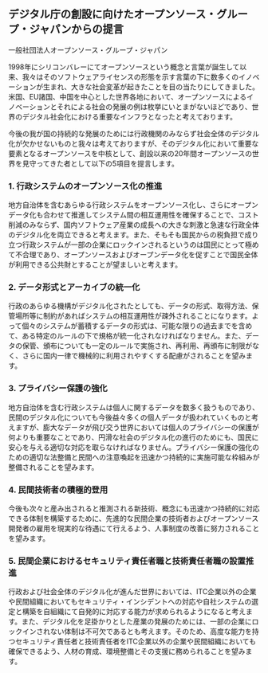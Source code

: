 ## デジタル庁の創設に向けたオープンソース・グループ・ジャパンからの提言

一般社団法人オープンソース・グループ・ジャパン

1998年にシリコンバレーにてオープンソースという概念と言葉が誕生して以来、我々はそのソフトウェアライセンスの形態を示す言葉の下に数多くのイノベーションが生まれ、大きな社会変革が起きたことを目の当たりにしてきました。米国、EU諸国、中国を中心とした世界各地において、オープンソースによるイノベーションとそれによる社会の発展の例は枚挙にいとまがないほどであり、世界のデジタル社会化における重要なインフラとなったと考えております。

今後の我が国の持続的な発展のためには行政機関のみならず社会全体のデジタル化が欠かせないものと我々は考えておりますが、そのデジタル化において重要な要素となるオープンソースを中核として、創設以来の20年間オープンソースの世界を見守ってきた者として以下の5項目を提言します。


### 1. 行政システムのオープンソース化の推進

地方自治体を含むあらゆる行政システムをオープンソース化し、さらにオープンデータ化も合わせて推進してシステム間の相互運用性を確保することで、コスト削減のみならず、国内ソフトウェア産業の成長への大きな刺激と急速な行政全体のデジタル化を両立できると考えます。また、そもそも国民からの税負担で成り立つ行政システムが一部の企業にロックインされるというのは国民にとって極めて不合理であり、オープンソースおよびオープンデータ化を促すことで国民全体が利用できる公共財とすることが望ましいと考えます。

### 2. データ形式とアーカイブの統一化

行政のあらゆる機構がデジタル化されたとしても、データの形式、取得方法、保管場所等に制約があればシステムの相互運用性が疎外されることになります。よって個々のシステムが蓄積するデータの形式は、可能な限りの過去までを含めて、ある特定のルールの下で規格が統一化されなければなりません。また、データの保管、頒布についても一定のルールで実施され、再利用、再頒布に制限がなく、さらに国内一律で機械的に利用されやすくする配慮がされることを望みます。

### 3. プライバシー保護の強化

地方自治体を含む行政システムは個人に関するデータを数多く扱うものであり、民間のデジタル化についても今後益々多くの個人データが扱われていくものと考えますが、膨大なデータが飛び交う世界においては個人のプライバシーの保護が何よりも重要なことであり、円滑な社会のデジタル化の進行のためにも、国民に安心を与える適切な対応を取らなければなりません。プライバシー保護の強化のための適切な法整備と民間への注意喚起を迅速かつ持続的に実施可能な枠組みが整備されることを望みます。

### 4. 民間技術者の積極的登用

今後も次々と産み出されると推測される新技術、概念にも迅速かつ持続的に対応できる体制を構築するために、先進的な民間企業の技術者およびオープンソース開発者の雇用を現実的な待遇にて行えるよう、人事制度の改善に努力されることを望みます。

### 5. 民間企業におけるセキュリティ責任者職と技術責任者職の設置推進

行政および社会全体のデジタル化が進んだ世界においては、ITC企業以外の企業や民間組織においてもセキュリティ・インシデントへの対応や自社システムの選定と構築を自組織にて自発的に対応する能力が求められるようになると考えます。また、デジタル化を足掛かりとした産業の発展のためには、一部の企業にロックインされない体制は不可欠であるとも考えます。そのため、高度な能力を持つセキュリティ責任者と技術責任者をITC企業以外の企業や民間組織においても確保できるよう、人材の育成、環境整備とその支援に務められることを望みます。

